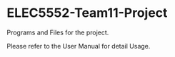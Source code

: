 # ELEC5552-Team11-Project
Programs and Files for the project.

Please refer to the User Manual for detail Usage.
